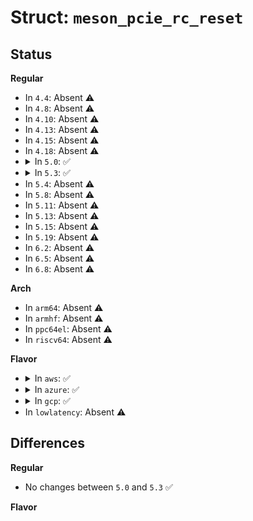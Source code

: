 # Struct: <code>meson_pcie_rc_reset</code>

## Status
<b>Regular</b>
<ul>
<li>
In <code>4.4</code>: Absent ⚠️
</li>
<li>
In <code>4.8</code>: Absent ⚠️
</li>
<li>
In <code>4.10</code>: Absent ⚠️
</li>
<li>
In <code>4.13</code>: Absent ⚠️
</li>
<li>
In <code>4.15</code>: Absent ⚠️
</li>
<li>
In <code>4.18</code>: Absent ⚠️
</li>
<li>
<details>
<summary>In <code>5.0</code>: ✅</summary>

```c
struct meson_pcie_rc_reset {
    struct reset_control *phy;
    struct reset_control *port;
    struct reset_control *apb;
};
```
</details>
</li>
<li>
<details>
<summary>In <code>5.3</code>: ✅</summary>

```c
struct meson_pcie_rc_reset {
    struct reset_control *phy;
    struct reset_control *port;
    struct reset_control *apb;
};
```
</details>
</li>
<li>
In <code>5.4</code>: Absent ⚠️
</li>
<li>
In <code>5.8</code>: Absent ⚠️
</li>
<li>
In <code>5.11</code>: Absent ⚠️
</li>
<li>
In <code>5.13</code>: Absent ⚠️
</li>
<li>
In <code>5.15</code>: Absent ⚠️
</li>
<li>
In <code>5.19</code>: Absent ⚠️
</li>
<li>
In <code>6.2</code>: Absent ⚠️
</li>
<li>
In <code>6.5</code>: Absent ⚠️
</li>
<li>
In <code>6.8</code>: Absent ⚠️
</li>
</ul>
<b>Arch</b>
<ul>
<li>
In <code>arm64</code>: Absent ⚠️
</li>
<li>
In <code>armhf</code>: Absent ⚠️
</li>
<li>
In <code>ppc64el</code>: Absent ⚠️
</li>
<li>
In <code>riscv64</code>: Absent ⚠️
</li>
</ul>
<b>Flavor</b>
<ul>
<li>
<details>
<summary>In <code>aws</code>: ✅</summary>

```c
struct meson_pcie_rc_reset {
    struct reset_control *phy;
    struct reset_control *port;
    struct reset_control *apb;
};
```
</details>
</li>
<li>
<details>
<summary>In <code>azure</code>: ✅</summary>

```c
struct meson_pcie_rc_reset {
    struct reset_control *phy;
    struct reset_control *port;
    struct reset_control *apb;
};
```
</details>
</li>
<li>
<details>
<summary>In <code>gcp</code>: ✅</summary>

```c
struct meson_pcie_rc_reset {
    struct reset_control *phy;
    struct reset_control *port;
    struct reset_control *apb;
};
```
</details>
</li>
<li>
In <code>lowlatency</code>: Absent ⚠️
</li>
</ul>

## Differences
<b>Regular</b>
<ul>
<li>
No changes between <code>5.0</code> and <code>5.3</code> ✅
</li>
</ul>
<b>Flavor</b>
<ul>
</ul>
